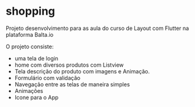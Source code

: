 # shopping

Projeto desenvolvimento para as aula do curso de Layout com Flutter na plataforma Balta.io

O projeto consiste:
  - uma tela de login
  - home com diversos produtos com Listview
  - Tela descrição do produto com imagens e Animação.
  - Formulário com validação
  - Navegação entre as telas de maneira simples
  - Animações
  - Icone para o App




